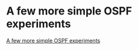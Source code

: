 # A few more simple OSPF experiments
[A few more simple OSPF experiments](https://aiwithcloud.com/2022/09/19/a_few_more_simple_ospf_experiments/)